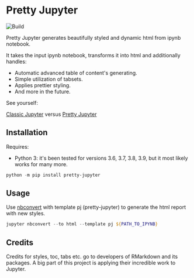 # Pretty Jupyter
![Build](https://github.com/JanPalasek/pretty-jupyter/actions/workflows/ci.yml/badge.svg)

Pretty Jupyter generates beautifully styled and dynamic html from ipynb notebook.

It takes the input ipynb notebook, transforms it into html and additionally handles:

- Automatic advanced table of content's generating.
- Simple utilization of tabsets.
- Applies prettier styling.
- And more in the future.

See yourself:

[Classic Jupyter](http://janpalasek.com/classic-jupyter-example.html) versus [Pretty Jupyter](http://janpalasek.com/pretty-jupyter-example.html)

## Installation
Requires:
- Python 3: it's been tested for versions 3.6, 3.7, 3.8, 3.9, but it most likely works for many more.

```powershell
python -m pip install pretty-jupyter
```

## Usage

Use [nbconvert](https://github.com/jupyter/nbconvert) with template pj (pretty-jupyter) to generate the html report with new styles.

```powershell
jupyter nbconvert --to html --template pj ${PATH_TO_IPYNB}
```

## Credits

Credits for styles, toc, tabs etc. go to developers of RMarkdown and its packages. A big part of this project is applying their incredible work to Jupyter.
